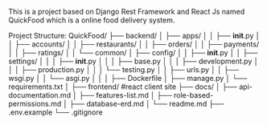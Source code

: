 This is a project based on Django Rest Framework and React Js named QuickFood which is a online food delivery system.

Project Structure:
QuickFood/
├── backend/
│   ├── apps/
│   │   ├── __init__.py
│   │   ├── accounts/
│   │   ├── restaurants/
│   │   ├── orders/
│   │   ├── payments/
│   │   ├── ratings/
│   │   └── common/
│   ├── config/
│   │   ├── __init__.py
│   │   ├── settings/
│   │   │   ├── __init__.py
│   │   │   ├── base.py
│   │   │   ├── development.py
│   │   │   ├── production.py
│   │   │   └── testing.py
│   │   ├── urls.py
│   │   ├── wsgi.py
│   │   └── asgi.py
│   │
│   ├── Dockerfile
│   ├── manage.py
│   └── requirements.txt
│
├── frontend/ #react client site 
├── docs/
│   ├── api-documentation.md
│   ├── features-list.md
│   ├── role-based-permissions.md
│   ├── database-erd.md
│   └── readme.md
├── .env.example
└── .gitignore